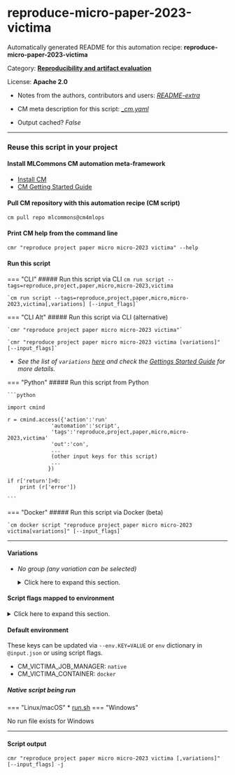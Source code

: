 # reproduce-micro-paper-2023-victima
Automatically generated README for this automation recipe: **reproduce-micro-paper-2023-victima**

Category: **[Reproducibility and artifact evaluation](..)**

License: **Apache 2.0**

* Notes from the authors, contributors and users: [*README-extra*](https://github.com/mlcommons/cm4mlops/tree/main/script/reproduce-micro-paper-2023-victima/README-extra.md)

* CM meta description for this script: *[_cm.yaml](https://github.com/mlcommons/cm4mlops/tree/main/script/reproduce-micro-paper-2023-victima/_cm.yaml)*
* Output cached? *False*

---
### Reuse this script in your project

#### Install MLCommons CM automation meta-framework

* [Install CM](https://docs.mlcommons.org/ck/install)
* [CM Getting Started Guide](https://docs.mlcommons.org/ck/getting-started/)

#### Pull CM repository with this automation recipe (CM script)

```cm pull repo mlcommons@cm4mlops```

#### Print CM help from the command line

````cmr "reproduce project paper micro micro-2023 victima" --help````

#### Run this script

=== "CLI"
    ##### Run this script via CLI
    `cm run script --tags=reproduce,project,paper,micro,micro-2023,victima`

    `cm run script --tags=reproduce,project,paper,micro,micro-2023,victima[,variations] [--input_flags]`

=== "CLI Alt"
    ##### Run this script via CLI (alternative)

    `cmr "reproduce project paper micro micro-2023 victima"`

    `cmr "reproduce project paper micro micro-2023 victima [variations]" [--input_flags]`


* *See the list of `variations` [here](#variations) and check the [Gettings Started Guide](https://github.com/mlcommons/ck/blob/dev/docs/getting-started.md) for more details.*

=== "Python"
    ##### Run this script from Python


    ```python

    import cmind

    r = cmind.access({'action':'run'
                  'automation':'script',
                  'tags':'reproduce,project,paper,micro,micro-2023,victima'
                  'out':'con',
                  ...
                  (other input keys for this script)
                  ...
                 })

    if r['return']>0:
        print (r['error'])

    ```


=== "Docker"
    ##### Run this script via Docker (beta)

    `cm docker script "reproduce project paper micro micro-2023 victima[variations]" [--input_flags]`

___


#### Variations

  * *No group (any variation can be selected)*
    <details>
    <summary>Click here to expand this section.</summary>

    * `_install_deps`
      - Workflow:
    * `_plot`
      - Workflow:
    * `_run`
      - Workflow:

    </details>


#### Script flags mapped to environment
<details>
<summary>Click here to expand this section.</summary>

* `--container=value`  &rarr;  `CM_VICTIMA_CONTAINER=value`
* `--job_manager=value`  &rarr;  `CM_VICTIMA_JOB_MANAGER=value`

**Above CLI flags can be used in the Python CM API as follows:**

```python
r=cm.access({... , "container":...}
```

</details>

#### Default environment


These keys can be updated via `--env.KEY=VALUE` or `env` dictionary in `@input.json` or using script flags.

* CM_VICTIMA_JOB_MANAGER: `native`
* CM_VICTIMA_CONTAINER: `docker`



##### Native script being run
=== "Linux/macOS"
     * [run.sh](https://github.com/mlcommons/cm4mlops/tree/main/script/reproduce-micro-paper-2023-victima/run.sh)
=== "Windows"

No run file exists for Windows
___
#### Script output
`cmr "reproduce project paper micro micro-2023 victima [,variations]" [--input_flags] -j`